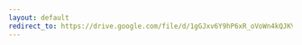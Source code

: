 ```yaml
---
layout: default
redirect_to: https://drive.google.com/file/d/1gGJxv6Y9hP6xR_oVoWn4kQJKVfPGxEkD/view?usp=sharing
---
```

